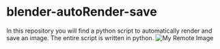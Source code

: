 # blender-autoRender-save
In this repository you will find a python script to automatically render and save an image.
The entire script is written in python.
![My Remote Image](https://www.dropbox.com/s/2rupl76qz2y71uo/sample.png?dl=0)

